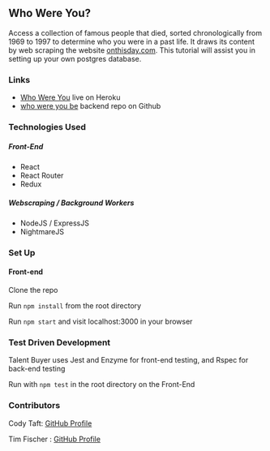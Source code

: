 ## Who Were You?
Access a collection of famous people that died, sorted chronologically from 1969 to 1997 to determine who you were in a past life. It draws its content by web scraping the website [onthisday.com](https://www.onthisday.com/deaths-by-year.php). This tutorial will assist you in setting up your own postgres database.


### Links
- [Who Were You](https://who-were-you-app.herokuapp.com/) live on Heroku
- [who were you be](https://github.com/TFisch/who-were-you-BE) backend repo on Github

### Technologies Used

##### Front-End
- React
- React Router
- Redux

##### Webscraping / Background Workers
- NodeJS / ExpressJS
- NightmareJS


### Set Up
#### Front-end

Clone the repo

Run `npm install` from the root directory

Run `npm start` and visit localhost:3000 in your browser


### Test Driven Development
Talent Buyer uses Jest and Enzyme for front-end testing, and Rspec for back-end testing

Run with `npm test` in the root directory on the Front-End

### Contributors

Cody Taft: [GitHub Profile](https://github.com/codytaft)

Tim Fischer : [GitHub Profile](https://github.com/TFisch)


